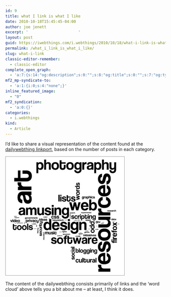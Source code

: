 ```yaml
---
id: 9
title: what I link is what I like
date: 2010-10-18T15:45:45-04:00
author: joe jenett
excerpt: '						'
layout: post
guid: https://iwebthings.com/i.webthings/2010/10/18/what-i-link-is-what-i-like/
permalink: /what_i_link_is_what_i_like/
slug: what-i-link
classic-editor-remember:
  - classic-editor
complete_open_graph:
  - 'a:7:{s:14:"og:description";s:0:"";s:8:"og:title";s:0:"";s:7:"og:type";s:0:"";s:12:"twitter:card";s:7:"summary";s:15:"twitter:creator";s:0:"";s:19:"twitter:description";s:0:"";s:8:"og:image";s:0:"";}'
mf2_mp-syndicate-to:
  - 'a:1:{i:0;s:4:"none";}'
inline_featured_image:
  - "0"
mf2_syndication:
  - 'a:0:{}'
categories:
  - i.webthings
kind:
  - Article
---
```

I&#8217;d like to share a visual representation of the content found at the [dailywebthing linkport](https://dwt-archives.joejenett.com/), based on the number of posts in each category.

![a glimpse at i.dailywebthing](/images/dwt_cloud.jpg) 

The content of the dailywebthing consists primarily of links and the &#8216;word cloud&#8217; above tells you a bit about me – at least, I think it does.